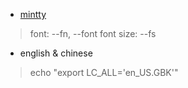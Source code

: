 * [mintty](https://mintty.github.io/mintty.1.html)
> font: --fn, --font
> font size: --fs

* english & chinese
> echo "export LC_ALL='en_US.GBK'"
